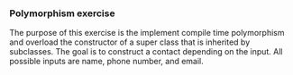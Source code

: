### Polymorphism exercise
The purpose of this exercise is the implement compile time polymorphism and overload the constructor of a super class that is inherited by subclasses.
The goal is to construct a contact depending on the input. All possible inputs are name, phone number, and email.
